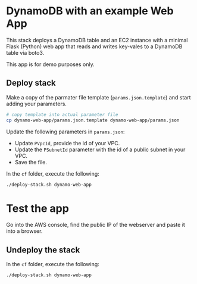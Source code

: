 # DynamoDB with an example Web App

This stack deploys a DynamoDB table and an EC2 instance with a minimal Flask (Python) web app that
reads and writes key-vales to a DynamoDB table via boto3.

This app is for demo purposes only.

## Deploy stack

Make a copy of the parmater file template (`params.json.template`) and start adding your parameters.

```Bash
# copy template into actual parameter file
cp dynamo-web-app/params.json.template dynamo-web-app/params.json
```

Update the following parameters in `params.json`:
  - Update `PVpcId`, provide the id of your VPC.
  - Update the `PSubnetId` parameter with the id of a public subnet in your VPC.
  - Save the file.

In the `cf` folder, execute the following:

```Bash
./deploy-stack.sh dynamo-web-app
```

# Test the app

Go into the AWS console, find the public IP of the webserver and paste it into a browser.

## Undeploy the stack

In the `cf` folder, execute the following:

```Bash
./deploy-stack.sh dynamo-web-app
```
